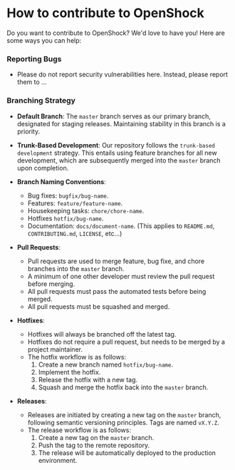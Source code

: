 # How to contribute to OpenShock

Do you want to contribute to OpenShock? We'd love to have you! Here are some ways you can help:

### Reporting Bugs

- Please do not report security vulnerabilities here. Instead, please report them to ...

### Branching Strategy

- **Default Branch**: The `master` branch serves as our primary branch, designated for staging releases. Maintaining stability in this branch is a priority.

- **Trunk-Based Development**: Our repository follows the `trunk-based development` strategy. This entails using feature branches for all new development, which are subsequently merged into the `master` branch upon completion.

- **Branch Naming Conventions**:
  - Bug fixes: `bugfix/bug-name`.
  - Features: `feature/feature-name`.
  - Housekeeping tasks: `chore/chore-name`.
  - Hotfixes `hotfix/bug-name`.
  - Documentation: `docs/document-name`. (This applies to `README.md`, `CONTRIBUTING.md`, `LICENSE`, etc...)

- **Pull Requests**:
  - Pull requests are used to merge feature, bug fixe, and chore branches into the `master` branch.
  - A minimum of one other developer must review the pull request before merging.
  - All pull requests must pass the automated tests before being merged.
  - All pull requests must be squashed and merged.

- **Hotfixes**:
  - Hotfixes will always be branched off the latest tag.
  - Hotfixes do not require a pull request, but needs to be merged by a project maintainer.
  - The hotfix workflow is as follows:
    1. Create a new branch named `hotfix/bug-name`.
    2. Implement the hotfix.
    3. Release the hotfix with a new tag.
    4. Squash and merge the hotfix back into the `master` branch.

- **Releases**:
  - Releases are initiated by creating a new tag on the `master` branch, following semantic versioning principles. Tags are named `vX.Y.Z`.
  - The release workflow is as follows:
    1. Create a new tag on the `master` branch.
    2. Push the tag to the remote repository.
    3. The release will be automatically deployed to the production environment.

